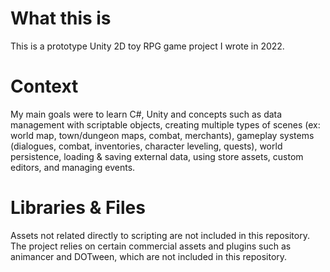 # What this is
This is a prototype Unity 2D toy RPG game project I wrote in 2022.

# Context
My main goals were to learn C#, Unity and concepts such as data management with scriptable objects, creating multiple types of scenes (ex: world map, town/dungeon maps, combat, merchants), gameplay systems (dialogues, combat, inventories, character leveling, quests), world persistence, loading & saving external data, using store assets, custom editors, and managing events.

# Libraries & Files
Assets not related directly to scripting are not included in this repository. The project relies on certain commercial assets and plugins such as animancer and DOTween, which are not included in this repository. 
